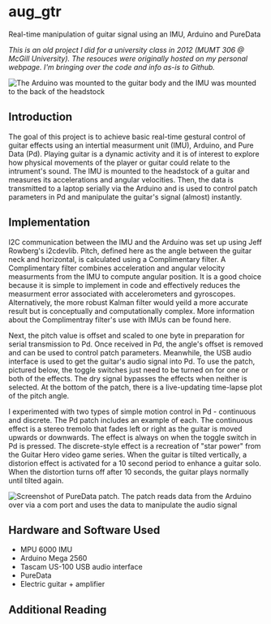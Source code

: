 # aug_gtr
Real-time manipulation of guitar signal using an IMU, Arduino and PureData

_This is an old project I did for a university class in 2012 (MUMT 306 @ McGill University). The resouces were originally hosted on my personal webpage. I'm bringing over the code and info as-is to Github._

![The Arduino was mounted to the guitar body and the IMU was mounted to the back of the headstock](http://pietro.io/src/img/gtr734.jpg)

## Introduction

The goal of this project is to achieve basic real-time gestural control of guitar effects using an intertial measurment unit (IMU), Arduino, and Pure Data (Pd). Playing guitar is a dynamic activity and it is of interest to explore how physical movements of the player or guitar could relate to the intrument's sound. The IMU is mounted to the headstock of a guitar and measures its accelerations and angular velocities. Then, the data is transmitted to a laptop serially via the Arduino and is used to control patch parameters in Pd and manipulate the guitar's signal (almost) instantly. 

## Implementation

I2C communication between the IMU and the Arduino was set up using Jeff Rowberg's i2cdevlib. Pitch, defined here as the angle between the guitar neck and horizontal, is calculated using a Complimentary filter. A Complimentary filter combines acceleration and angular velocity measurments from the IMU to compute angular position. It is a good choice because it is simple to implement in code and effectively reduces the measurment error associated with accelerometers and gyroscopes. Alternatively, the more robust Kalman filter would yeild a more accurate result but is conceptually and computationally complex. More information about the Complimentray filter's use with IMUs can be found here. 

Next, the pitch value is offset and scaled to one byte in preparation for serial transmission to Pd. Once received in Pd, the angle's offset is removed and can be used to control patch parameters. Meanwhile, the USB audio interface is used to get the guitar's audio signal into Pd. To use the patch, pictured below, the toggle switches just need to be turned on for one or both of the effects. The dry signal bypasses the effects when neither is selected. At the bottom of the patch, there is a live-updating time-lapse plot of the pitch angle. 

I experimented with two types of simple motion control in Pd - continuous and discrete. The Pd patch includes an example of each. The continuous effect is a stereo tremolo that fades left or right as the guitar is moved upwards or downwards. The effect is always on when the toggle switch in Pd is pressed. The discrete-style effect is a recreation of "star power" from the Guitar Hero video game series. When the guitar is tilted vertically, a distorion effect is activated for a 10 second period to enhance a guitar solo. When the distortion turns off after 10 seconds, the guitar plays normally until tilted again. 

![Screenshot of PureData patch. The patch reads data from the Arduino over via a com port and uses the data to manipulate the audio signal](http://pietro.io/src/img/patch.jpg)

## Hardware and Software Used

* MPU 6000 IMU
* Arduino Mega 2560
* Tascam US-100 USB audio interface
* PureData
* Electric guitar + amplifier

## Additional Reading

